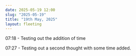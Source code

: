 ```yaml
---
date: 2025-05-19 12:00
slug: "2025-05-19"
title: "19th May, 2025"
layout: fleeting
---
```


07:18 - Testing out the addition of time

07:27 - Testing out a second thought with some time added.
